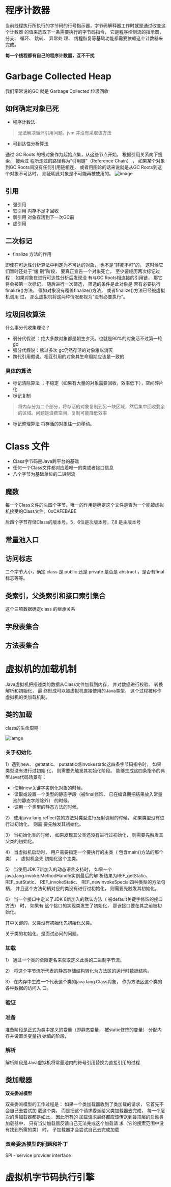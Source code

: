 #  程序计数器

当前线程执行所执行的字节码的行号指示器，字节码解释器工作时就是通过改变这个计数器
的值来选取下一条需要执行的字节码指令， 它是程序控制流的指示器， 分支、 循环、 跳转、 异常处
理、 线程恢复等基础功能都需要依赖这个计数器来完成。

**每一个线程都有自己的程序计数器，互不干扰**


# Garbage Collected Heap

我们常常说的GC 就是  Garbage Collected 垃圾回收

## 如何确定对象已死


- 程序计数法
 
 > 无法解决循环引用问题。jvm 并没有采取该方法

- 可到达性分析算法

通过 GC Roots 的根对象作为起始点集，从这些节点开始， 根据引用关系向下搜索， 搜索过
程所走过的路径称为“引用链”（Reference Chain） ， 如果某个对象到GC Roots间没有任何引用链相连，
或者用图论的话来说就是从GC Roots到这个对象不可达时， 则证明此对象是不可能再被使用的。
![image](assets/WechatIMG18.jpg)

## 引用

- 强引用
- 软引用  内存不足才回收
- 弱引用   对象存活到下一次GC前
- 虚引用

## 二次标记

- finalize 方法的作用

即使在可达性分析算法中判定为不可达的对象， 也不是“非死不可”的， 这时候它们暂时还处于“缓
刑”阶段， 要真正宣告一个对象死亡， 至少要经历两次标记过程： 如果对象在进行可达性分析后发现没
有与GC Roots相连接的引用链， 那它将会被第一次标记， 随后进行一次筛选， 筛选的条件是此对象是
否有必要执行finalize()方法。 假如对象没有覆盖finalize()方法， 或者finalize()方法已经被虚拟机调用
过， 那么虚拟机将这两种情况都视为“没有必要执行”。


## 垃圾回收算法

什么事分代收集理论？

-  弱分代假说 ：绝大多数对象都是朝生夕灭。也就是90%的对象活不过第一轮gc
-  强分代假说：熬过多次 gc仍然存活的对象难以消灭
- 跨代引用假说。相互引用的对象其生命周期应该是一致的


### 具体的算法

- 标记清除算法  ；不稳定（如果有大量的对象需要回收，效率低下），空间碎片化
- 标记复制  
> 将内存分为二个部分，将存活的对象复制到另一块区域，然后集中回收剩余的区域。问题是浪费空间，复制可能降低效率

- 标记整理算法   将存活的对象往一边移动。

# Class 文件

- Class字节码是Java跨平台的基础
- 任何一个Class文件都对应着唯一的类或者接口信息
-  八个字节为基础单位的二进制流

## 魔数
每一个Class文件的头四个字节。唯一的作用是确定这个文件是否为一个能被虚拟机接受的Class文件。0xCAFEBABE

后四个字节存储Class的版本号。5，6位是次版本号，7,8 是主版本号

## 常量池入口

## 访问标志

二个字节大小，确定 class 是 public 还是 private 是否是 abstract ，是否有final标志等等。

## 类索引，父类索引和接口索引集合


这个三项数据确定class 的继承关系

## 字段表集合

## 方法表集合

# 虚拟机的加载机制

Java虚拟机把描述类的数据从Class文件加载到内存， 并对数据进行校验、 转换解析和初始化， 最
终形成可以被虚拟机直接使用的Java类型， 这个过程被称作虚拟机的类加载机制。 

## 类的加载

class的生命周期

![iamge](assets/WechatIMG19.jpg)

###  关于初始化
1）遇到new、 getstatic、 putstatic或invokestatic这四条字节码指令时， 如果类型没有进行过初始
化， 则需要先触发其初始化阶段。 能够生成这四条指令的典型Java代码场景有：
- ·使用new关键字实例化对象的时候。
- ·读取或设置一个类型的静态字段（被final修饰、 已在编译期把结果放入常量池的静态字段除外）
的时候。
- ·调用一个类型的静态方法的时候。

2） 使用java.lang.reflect包的方法对类型进行反射调用的时候， 如果类型没有进行过初始化， 则需
要先触发其初始化。

3） 当初始化类的时候， 如果发现其父类还没有进行过初始化， 则需要先触发其父类的初始化。

4） 当虚拟机启动时， 用户需要指定一个要执行的主类（ 包含main()方法的那个类） ， 虚拟机会先
初始化这个主类。

5） 当使用JDK 7新加入的动态语言支持时， 如果一个java.lang.invoke.MethodHandle实例最后的解
析结果为REF_getStatic、 REF_putStatic、 REF_invokeStatic、 REF_newInvokeSpecial四种类型的方法句
柄， 并且这个方法句柄对应的类没有进行过初始化， 则需要先触发其初始化。

6） 当一个接口中定义了JDK 8新加入的默认方法（ 被default关键字修饰的接口方法） 时， 如果有
这个接口的实现类发生了初始化， 那该接口要在其之前被初始化。


其中关键的，父类没有初始化先初始化父类。


关于类的初始化。是面试必问的问题。

### 加载
1） 通过一个类的全限定名来获取定义此类的二进制字节流。

2） 将这个字节流所代表的静态存储结构转化为方法区的运行时数据结构。

3） 在内存中生成一个代表这个类的java.lang.Class对象， 作为方法区这个类的各种数据的访问入
口。

### 验证

### 准备
准备阶段是正式为类中定义的变量（即静态变量， 被static修饰的变量） 分配内存并设置类变量初
始值的阶段，

### 解析

解析阶段是Java虚拟机将常量池内的符号引用替换为直接引用的过程

## 类加载器


**双亲委派模型**

双亲委派模型的工作过程是： 如果一个类加载器收到了类加载的请求， 它首先不会自己去尝试加
载这个类， 而是把这个请求委派给父类加载器去完成， 每一个层次的类加载器都是如此， 因此所有的
加载请求最终都应该传送到最顶层的启动类加载器中， 只有当父加载器反馈自己无法完成这个加载请
求（它的搜索范围中没有找到所需的类） 时， 子加载器才会尝试自己去完成加载


### 双亲委派模型的问题和补丁

SPI  - service provider interface


# 虚拟机字节码执行引擎


